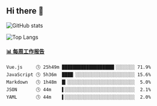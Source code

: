 ## Hi there 👋

![GitHub stats](https://github-readme-stats.orilight.top/api?username=orilights)

![Top Langs](https://github-readme-stats.orilight.top/api/top-langs/?username=orilights&layout=compact)

<!-- waka-box start -->
#### <a href="https://gist.github.com/92c8d5b388768c10efcba86e82b7c4fb" target="_blank">📊 每周工作报告</a>
```text
Vue.js     🕓 25h49m ███████████████████▍░░░░░░░ 71.9%
JavaScript 🕓 5h36m  ████▏░░░░░░░░░░░░░░░░░░░░░░ 15.6%
Markdown   🕓 1h48m  █▎░░░░░░░░░░░░░░░░░░░░░░░░░  5.0%
JSON       🕓 44m    ▌░░░░░░░░░░░░░░░░░░░░░░░░░░  2.1%
YAML       🕓 44m    ▌░░░░░░░░░░░░░░░░░░░░░░░░░░  2.0%
```
<!-- Powered by https://github.com/journey-ad/waka-box-go . -->
<!-- waka-box end -->
